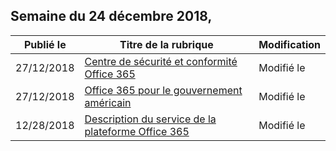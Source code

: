 <!-- This file is generated automatically each week. Changes made to this file will be overwritten.-->




## <a name="week-of-december-24-2018"></a>Semaine du 24 décembre 2018,


| Publié le |Titre de la rubrique | Modification |
|------|------------|--------|
| 27/12/2018 | [Centre de sécurité et conformité Office 365](/Office365/ServiceDescriptions/office-365-platform-service-description/office-365-securitycompliance-center) | Modifié le |
| 27/12/2018 | [Office 365 pour le gouvernement américain](/Office365/ServiceDescriptions/office-365-platform-service-description/office-365-us-government/office-365-us-government) | Modifié le |
| 12/28/2018 | [Description du service de la plateforme Office 365](/Office365/ServiceDescriptions/office-365-platform-service-description/office-365-platform-service-description) | Modifié le |
